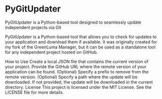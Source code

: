# PyGitUpdater
PyGitUpdater is a Python-based tool designed to seamlessly update independent projects via Git

PyGitUpdater is a Python-based tool that allows you to check for updates to your application and download them if available. It was originally created for my fork of the GreenLuma Manager, but it can be used as a standalone tool for any independent project hosted on GitHub.

How to Use
Create a local JSON file that contains the current version of your project.
Provide the GitHub URL where the remote version of your application can be found.
(Optional) Specify a prefix to remove from the remote version.
(Optional) Specify a path where the update will be downloaded. If not provided, the update will be downloaded in the current directory.
License
This project is licensed under the MIT License. See the LICENSE file for more details.
